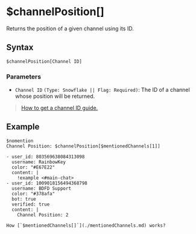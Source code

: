 # $channelPosition[]
Returns the position of a given channel using its ID.

## Syntax
```
$channelPosition[Channel ID]
```

### Parameters
- `Channel ID` `(Type: Snowflake || Flag: Required)`: The ID of a channel whose position will be returned.
> [How to get a channel ID guide.](https://support.discord.com/hc/en-us/articles/206346498-Where-can-I-find-my-User-Server-Message-ID-)
## Example
```
$nomention
Channel Position: $channelPosition[$mentionedChannels[1]]
```

```discord yaml
- user_id: 803569638084313098
  username: RainbowKey
  color: "#E67E22"
  content: |
    !example <#main-chat>
- user_id: 1009018156494368798
  username: BDFD Support
  color: "#378afa"
  bot: true
  verified: true
  content: |
    Channel Position: 2
```

```admonish question title="What is this?"
How [`$mentionedChannels[]`](./mentionedChannels.md) works?
```
